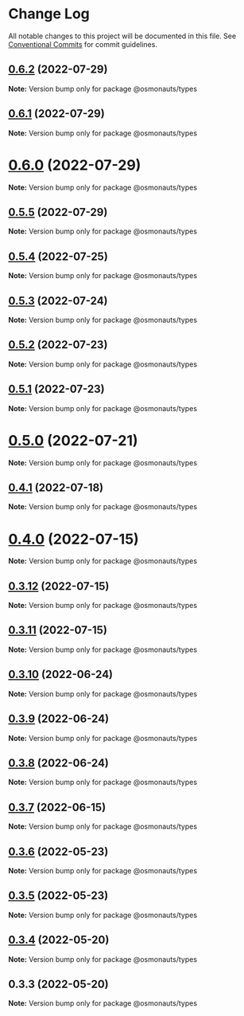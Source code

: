 # Change Log

All notable changes to this project will be documented in this file.
See [Conventional Commits](https://conventionalcommits.org) for commit guidelines.

## [0.6.2](https://github.com/osmosis-labs/telescope/compare/@osmonauts/types@0.6.1...@osmonauts/types@0.6.2) (2022-07-29)

**Note:** Version bump only for package @osmonauts/types





## [0.6.1](https://github.com/osmosis-labs/telescope/compare/@osmonauts/types@0.6.0...@osmonauts/types@0.6.1) (2022-07-29)

**Note:** Version bump only for package @osmonauts/types





# [0.6.0](https://github.com/osmosis-labs/telescope/compare/@osmonauts/types@0.5.5...@osmonauts/types@0.6.0) (2022-07-29)

**Note:** Version bump only for package @osmonauts/types





## [0.5.5](https://github.com/osmosis-labs/telescope/compare/@osmonauts/types@0.5.4...@osmonauts/types@0.5.5) (2022-07-29)

**Note:** Version bump only for package @osmonauts/types





## [0.5.4](https://github.com/osmosis-labs/telescope/compare/@osmonauts/types@0.5.3...@osmonauts/types@0.5.4) (2022-07-25)

**Note:** Version bump only for package @osmonauts/types





## [0.5.3](https://github.com/osmosis-labs/telescope/compare/@osmonauts/types@0.5.2...@osmonauts/types@0.5.3) (2022-07-24)

**Note:** Version bump only for package @osmonauts/types





## [0.5.2](https://github.com/osmosis-labs/telescope/compare/@osmonauts/types@0.5.1...@osmonauts/types@0.5.2) (2022-07-23)

**Note:** Version bump only for package @osmonauts/types





## [0.5.1](https://github.com/osmosis-labs/telescope/compare/@osmonauts/types@0.5.0...@osmonauts/types@0.5.1) (2022-07-23)

**Note:** Version bump only for package @osmonauts/types





# [0.5.0](https://github.com/osmosis-labs/telescope/compare/@osmonauts/types@0.4.1...@osmonauts/types@0.5.0) (2022-07-21)

**Note:** Version bump only for package @osmonauts/types





## [0.4.1](https://github.com/osmosis-labs/telescope/compare/@osmonauts/types@0.4.0...@osmonauts/types@0.4.1) (2022-07-18)

**Note:** Version bump only for package @osmonauts/types





# [0.4.0](https://github.com/osmosis-labs/telescope/compare/@osmonauts/types@0.3.12...@osmonauts/types@0.4.0) (2022-07-15)

**Note:** Version bump only for package @osmonauts/types





## [0.3.12](https://github.com/osmosis-labs/telescope/compare/@osmonauts/types@0.3.11...@osmonauts/types@0.3.12) (2022-07-15)

**Note:** Version bump only for package @osmonauts/types





## [0.3.11](https://github.com/osmosis-labs/telescope/compare/@osmonauts/types@0.3.10...@osmonauts/types@0.3.11) (2022-07-15)

**Note:** Version bump only for package @osmonauts/types





## [0.3.10](https://github.com/osmosis-labs/telescope/compare/@osmonauts/types@0.3.9...@osmonauts/types@0.3.10) (2022-06-24)

**Note:** Version bump only for package @osmonauts/types





## [0.3.9](https://github.com/osmosis-labs/telescope/compare/@osmonauts/types@0.3.8...@osmonauts/types@0.3.9) (2022-06-24)

**Note:** Version bump only for package @osmonauts/types





## [0.3.8](https://github.com/osmosis-labs/telescope/compare/@osmonauts/types@0.3.7...@osmonauts/types@0.3.8) (2022-06-24)

**Note:** Version bump only for package @osmonauts/types





## [0.3.7](https://github.com/osmosis-labs/telescope/compare/@osmonauts/types@0.3.6...@osmonauts/types@0.3.7) (2022-06-15)

**Note:** Version bump only for package @osmonauts/types





## [0.3.6](https://github.com/osmosis-labs/telescope/compare/@osmonauts/types@0.3.5...@osmonauts/types@0.3.6) (2022-05-23)

**Note:** Version bump only for package @osmonauts/types





## [0.3.5](https://github.com/osmosis-labs/telescope/compare/@osmonauts/types@0.3.4...@osmonauts/types@0.3.5) (2022-05-23)

**Note:** Version bump only for package @osmonauts/types





## [0.3.4](https://github.com/osmosis-labs/telescope/compare/@osmonauts/types@0.3.3...@osmonauts/types@0.3.4) (2022-05-20)

**Note:** Version bump only for package @osmonauts/types





## 0.3.3 (2022-05-20)

**Note:** Version bump only for package @osmonauts/types
